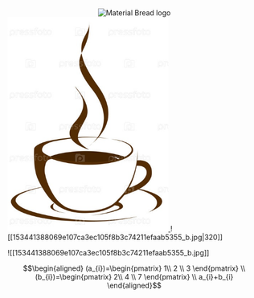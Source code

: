 
<div align="center">
	<img width="200" src="http://material-bread.org/logo-shadow.svg" align="center" alt="Material Bread logo">
</div>

<a href="url">
	<img src="153441388069e107ca3ec105f8b3c74211efaab5355_b.jpg"  width="320" >
</a>
![[153441388069e107ca3ec105f8b3c74211efaab5355_b.jpg|320]]

![[153441388069e107ca3ec105f8b3c74211efaab5355_b.jpg]]


$$\begin{aligned}
(a_{i})=\begin{pmatrix}
1\\
2 \\
3
\end{pmatrix}
\\
(b_{i})=\begin{pmatrix}
2\\
4 \\
7
\end{pmatrix}
\\
a_{i}+b_{i}
\end{aligned}$$
